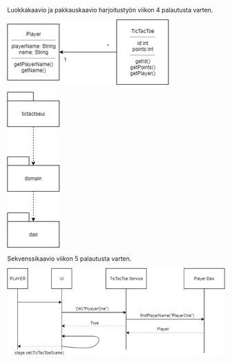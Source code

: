 Luokkakaavio ja pakkauskaavio harjoitustyön viikon 4 palautusta varten.  


![Luokkakaavio](https://github.com/joku-johku/ot-harjoitustyo3/blob/master/dokumentaatio/kuvat/kuva.png) 



![Pakkauskaavio](https://github.com/joku-johku/ot-harjoitustyo3/blob/master/dokumentaatio/kuvat/pakkauskaavio.png)

Sekvenssikaavio viikon 5 palautusta varten.  


![Sekvenssikaavio](https://github.com/joku-johku/ot-harjoitustyo3/blob/master/dokumentaatio/kuvat/sekvenssikaavio.png) 
